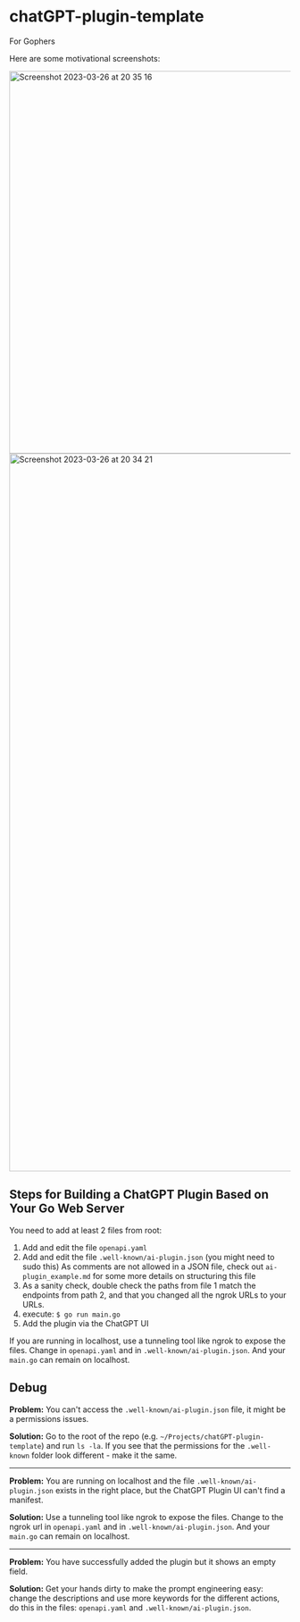 # chatGPT-plugin-template
For Gophers

Here are some motivational screenshots:

<img width="685" alt="Screenshot 2023-03-26 at 20 35 16" src="https://user-images.githubusercontent.com/7592392/227796730-1bbaef6e-b8b7-487c-8b1b-6273e75e7af8.png">

<img width="1286" alt="Screenshot 2023-03-26 at 20 34 21" src="https://user-images.githubusercontent.com/7592392/227796699-8253da12-4b73-4e32-b22e-fe5a3bd5d289.png">


## Steps for Building a ChatGPT Plugin Based on Your Go Web Server
You need to add at least 2 files from root:
1. Add and edit the file `openapi.yaml`
2. Add and edit the file `.well-known/ai-plugin.json` (you might need to sudo this)
As comments are not allowed in a JSON file, check out `ai-plugin_example.md` for some more details on structuring this file
3. As a sanity check, double check the paths from file 1 match the endpoints from path 2, and that you changed all the ngrok URLs to your URLs.
4. execute: `$ go run main.go`
5. Add the plugin via the ChatGPT UI

If you are running in localhost, use a tunneling tool like ngrok to expose the files. Change in `openapi.yaml` and in `.well-known/ai-plugin.json`. And your `main.go` can remain on localhost.


## Debug
**Problem:**
You can't access the `.well-known/ai-plugin.json` file, it might be a permissions issues.

**Solution:**
Go to the root of the repo (e.g. `~/Projects/chatGPT-plugin-template`) and run `ls -la`. If you see that the permissions for the `.well-known` folder look different - make it the same.

-------

**Problem:**
You are running on localhost and the file `.well-known/ai-plugin.json` exists in the right place, but the ChatGPT Plugin UI can't find a manifest.

**Solution:**
Use a tunneling tool like ngrok to expose the files. Change to the ngrok url in `openapi.yaml` and in `.well-known/ai-plugin.json`. And your `main.go` can remain on localhost.

-------

**Problem:**
You have successfully added the plugin but it shows an empty field.

**Solution:**
Get your hands dirty to make the prompt engineering easy: change the descriptions and use more keywords for the different actions, do this in the files: `openapi.yaml` and  `.well-known/ai-plugin.json`.

